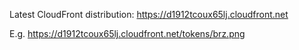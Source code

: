 

Latest CloudFront distribution: https://d1912tcoux65lj.cloudfront.net

E.g. https://d1912tcoux65lj.cloudfront.net/tokens/brz.png